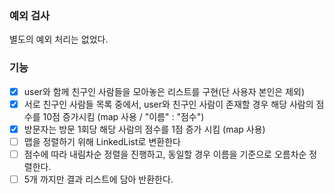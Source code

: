 ### 예외 검사

별도의 예외 처리는 없었다.

### 기능

- [x] user와 함께 친구인 사람들을 모아놓은 리스트를 구현(단 사용자 본인은 제외)
- [x] 서로 친구인 사람들 목록 중에서, user와 친구인 사람이 존재할 경우 해당 사람의 점수를 10점 증가시킴 (map 사용 / "이름" : "점수")
- [x] 방문자는 방문 1회당 해당 사람의 점수를 1점 증가 시킴 (map 사용)
- [ ] 맵을 정렬하기 위해 LinkedList로 변환한다
- [ ] 점수에 따라 내림차순 정렬을 진행하고, 동일할 경우 이름을 기준으로 오름차순 정렬한다.
- [ ] 5개 까지만 결과 리스트에 담아 반환한다.